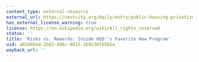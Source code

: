 ```yaml
---
content_type: external-resource
external_url: https://nextcity.org/daily/entry/public-housing-privatized-hud-rad-section-8
has_external_license_warning: true
license: https://en.wikipedia.org/wiki/All_rights_reserved
status: ''
title: 'Risks vs. Rewards: Inside HUD''s Favorite New Program'
uid: a0346bbd-2bd3-486c-8015-2b923076502a
wayback_url: ''
---
```


